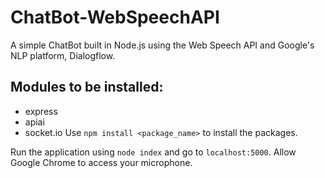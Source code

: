 # ChatBot-WebSpeechAPI
A simple ChatBot built in Node.js using the Web Speech API and Google's NLP platform, Dialogflow.

## Modules to be installed:
- express
- apiai
- socket.io
Use `npm install <package_name>` to install the packages.

Run the application using `node index` and go to `localhost:5000`. Allow Google Chrome to access your microphone.
